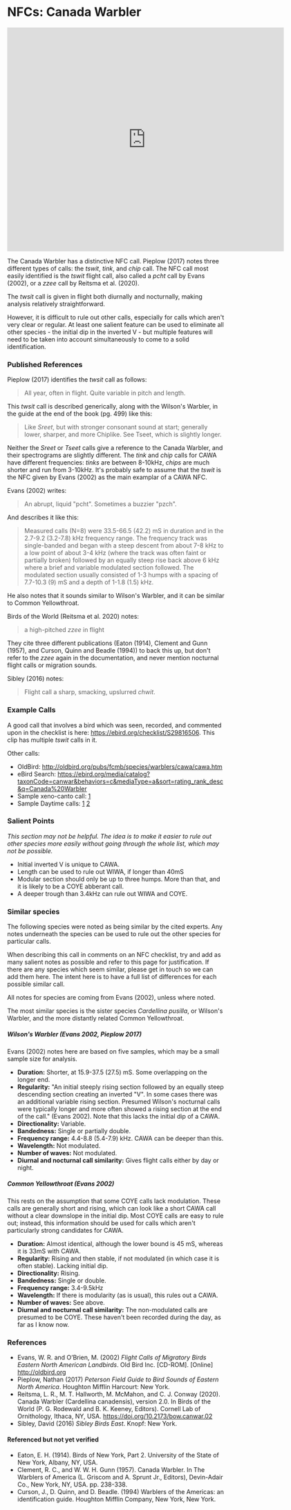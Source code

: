 # NFCs: Canada Warbler

<iframe width="640" height="518" src="https://macaulaylibrary.org/asset/242800411/embed/640" frameborder="0" allowfullscreen style="width:640px;"></iframe>

The Canada Warbler has a distinctive NFC call. Pieplow (2017) notes three different types of calls: the _tswit_, _tink_, and _chip_ call. The NFC call most easily identified is the _tswit_ flight call, also called a _pcht_ call by Evans (2002), or a _zzee_ call by Reitsma et al. (2020).

The _twsit_ call is given in flight both diurnally and nocturnally, making analysis relatively straightforward.

However, it is difficult to rule out other calls, especially for calls which aren't very clear or regular. At least one salient feature can be used to eliminate all other species - the initial dip in the inverted V - but multiple features will need to be taken into account simultaneously to come to a solid identification.

### Published References

Pieplow (2017) identifies the _twsit_ call as follows:

> All year, often in flight. Quite variable in pitch and length.

This _twsit_ call is described generically, along with the Wilson's Warbler, in the guide at the end of the book (pg. 499) like this:

> Like _Sreet_, but with stronger consonant sound at start; generally lower, sharper, and more Chiplike. See Tseet, which is slightly longer.

Neither the _Sreet_ or _Tseet_ calls give a reference to the Canada Warbler, and their spectrograms are slightly different. The _tink_ and _chip_ calls for CAWA have different frequencies: _tinks_ are between 8-10kHz, _chips_ are much shorter and run from 3-10kHz. It's probably safe to assume that the _tswit_ is the NFC given by Evans (2002) as the main examplar of a CAWA NFC.

Evans (2002) writes:

> An abrupt, liquid "pcht". Sometimes a buzzier "pzch".

And describes it like this:

> Measured calls (N=8) were 33.5-66.5 (42.2) mS in duration and in the 2.7-9.2 (3.2-7.8) kHz frequency range. The frequency track was single-banded and began with a steep descent from about 7-8 kHz to a low point of about 3-4 kHz (where the track was often faint or partially broken) followed by an equally steep rise back above 6 kHz where a brief and variable modulated section followed. The modulated section usually consisted of 1-3 humps with a spacing of 7.7-10.3 (9) mS and a depth of 1-1.8 (1.5) kHz.

He also notes that it sounds similar to Wilson's Warbler, and it can be similar to Common Yellowthroat.

Birds of the World (Reitsma et al. 2020) notes:

> a high-pitched _zzee_ in flight

They cite three different publications (Eaton (1914), Clement and Gunn (1957), and Curson, Quinn and Beadle (1994)) to back this up, but don't refer to the _zzee_ again in the documentation, and never mention nocturnal flight calls or migration sounds.

Sibley (2016) notes:

> Flight call a sharp, smacking, upslurred _chwit_.

### Example Calls

A good call that involves a bird which was seen, recorded, and commented upon in the checklist is here: https://ebird.org/checklist/S29816506. This clip has multiple _tswit_ calls in it.

Other calls:

- OldBird: http://oldbird.org/pubs/fcmb/species/warblers/cawa/cawa.htm
- eBird Search: https://ebird.org/media/catalog?taxonCode=canwar&behaviors=c&mediaType=a&sort=rating_rank_desc&q=Canada%20Warbler
- Sample xeno-canto call: [1](https://www.xeno-canto.org/20990)
- Sample Daytime calls: [1](https://www.xeno-canto.org/20990) [2](https://ebird.org/checklist/S29816506)

### Salient Points

_This section may not be helpful. The idea is to make it easier to rule out other species more easily without going through the whole list, which may not be possible._

- Initial inverted V is unique to CAWA.
- Length can be used to rule out WIWA, if longer than 40mS
- Modular section should only be up to three humps. More than that, and it is likely to be a COYE abberant call.
- A deeper trough than 3.4kHz can rule out WIWA and COYE.

### Similar species

The following species were noted as being similar by the cited experts. Any notes underneath the species can be used to rule out the other species for particular calls.

When describing this call in comments on an NFC checklist, try and add as many salient notes as possible and refer to this page for justification. If there are any species which seem similar, please get in touch so we can add them here. The intent here is to have a full list of differences for each possible similar call.

All notes for species are coming from Evans (2002), unless where noted.

The most similar species is the sister species _Cardellina pusilla_, or Wilson's Warbler, and the more distantly related Common Yellowthroat.

##### Wilson's Warbler (Evans 2002, Pieplow 2017)

Evans (2002) notes here are based on five samples, which may be a small sample size for analysis.

- **Duration:** Shorter, at 15.9-37.5 (27.5) mS. Some overlapping on the longer end.
- **Regularity:** "An initial steeply rising section followed by an equally steep descending section creating an inverted "V". In some cases there was an additional variable rising section. Presumed Wilson's nocturnal calls were typically longer and more often showed a rising section at the end of the call." (Evans 2002). Note that this lacks the initial dip of a CAWA.
- **Directionality:** Variable.
- **Bandedness:** Single or partially double.
- **Frequency range:** 4.4-8.8 (5.4-7.9) kHz. CAWA can be deeper than this.
- **Wavelength:** Not modulated.
- **Number of waves:** Not modulated.
- **Diurnal and nocturnal call similarity:** Gives flight calls either by day or night.

##### Common Yellowthroat (Evans 2002)

This rests on the assumption that some COYE calls lack modulation. These calls are generally short and rising, which can look like a short CAWA call without a clear downslope in the initial dip. Most COYE calls are easy to rule out; instead, this information should be used for calls which aren't particularly strong candidates for CAWA.

- **Duration:** Almost identical, although the lower bound is 45 mS, whereas it is 33mS with CAWA.
- **Regularity:** Rising and then stable, if not modulated (in which case it is often stable). Lacking initial dip.
- **Directionality:** Rising.
- **Bandedness:** Single or double.
- **Frequency range:** 3.4-9.5kHz
- **Wavelength:** If there is modularity (as is usual), this rules out a CAWA.
- **Number of waves:** See above.
- **Diurnal and nocturnal call similarity:** The non-modulated calls are presumed to be COYE. These haven't been recorded during the day, as far as I know now.

### References

* Evans, W. R. and O’Brien, M. (2002) _Flight Calls of Migratory Birds Eastern North American Landbirds_. Old Bird Inc. [CD-ROM]. [Online] http://oldbird.org
* Pieplow, Nathan (2017) _Peterson Field Guide to Bird Sounds of Eastern North America_. Houghton Mifflin Harcourt: New York.
* Reitsma, L. R., M. T. Hallworth, M. McMahon, and C. J. Conway (2020). Canada Warbler (Cardellina canadensis), version 2.0. In Birds of the World (P. G. Rodewald and B. K. Keeney, Editors). Cornell Lab of Ornithology, Ithaca, NY, USA. https://doi.org/10.2173/bow.canwar.02
* Sibley, David (2016) _Sibley Birds East_. Knopf: New York.

#### Referenced but not yet verified

* Eaton, E. H. (1914). Birds of New York, Part 2. University of the State of New York, Albany, NY, USA.
* Clement, R. C., and W. W. H. Gunn (1957). Canada Warbler. In The Warblers of America (L. Griscom and A. Sprunt Jr., Editors), Devin-Adair Co., New York, NY, USA. pp. 238-338.
* Curson, J., D. Quinn, and D. Beadle. (1994) Warblers of the Americas: an identification guide. Houghton Mifflin Company, New York, New York.
